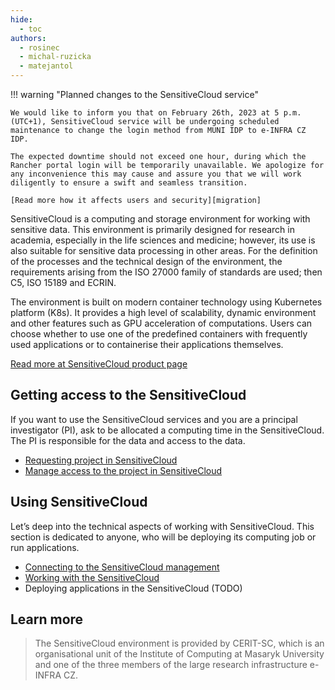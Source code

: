 ```yaml
---
hide:
  - toc
authors:
  - rosinec
  - michal-ruzicka
  - matejantol
---
```


!!! warning "Planned changes to the SensitiveCloud service"

    We would like to inform you that on February 26th, 2023 at 5 p.m. (UTC+1), SensitiveCloud service will be undergoing scheduled maintenance to change the login method from MUNI IDP to e-INFRA CZ IDP.

    The expected downtime should not exceed one hour, during which the Rancher portal login will be temporarily unavailable. We apologize for any inconvenience this may cause and assure you that we will work diligently to ensure a swift and seamless transition.

    [Read more how it affects users and security][migration]

SensitiveCloud is a computing and storage environment for working with sensitive data. This environment is primarily designed for research in academia, especially in the life sciences and medicine; however, its use is also suitable for sensitive data processing in other areas. For the definition of the processes and the technical design of the environment, the requirements arising from the ISO 27000 family of standards are used; then C5, ISO 15189 and ECRIN.

The environment is built on modern container technology using Kubernetes platform (K8s). It provides a high level of scalability, dynamic environment and other features such as GPU acceleration of computations. Users can choose whether to use one of the predefined containers with frequently used applications or to containerise their applications themselves.

[Read more at SensitiveCloud product page][1]

## Getting access to the SensitiveCloud
If you want to use the SensitiveCloud services and you are a principal investigator (PI), ask to be allocated a computing time in the SensitiveCloud. The PI is responsible for the data and access to the data.

- [Requesting project in SensitiveCloud][2]    
- [Manage access to the project in SensitiveCloud][3]

## Using SensitiveCloud
Let’s deep into the technical aspects of working with SensitiveCloud. This section is dedicated to anyone, who will be deploying its computing job or run applications.

- [Connecting to the SensitiveCloud management][4]
- [Working with the SensitiveCloud][5]
- Deploying applications in the SensitiveCloud (TODO)

## Learn more

> The SensitiveCloud environment is provided by CERIT-SC, which is an organisational unit of the Institute of Computing at Masaryk University and one of the three members of the large research infrastructure e-INFRA CZ.


[1]: https://cerit-sc.cz/infrastructure-services/trusted-environment-for-sensitive-data
[2]: ./get-project
[3]: ./manage-project
[4]: ./getting-started/connecting-to-sensitive-cloud
[5]: https://docs.cerit.io

[migration]: ./migration-from-muni.md